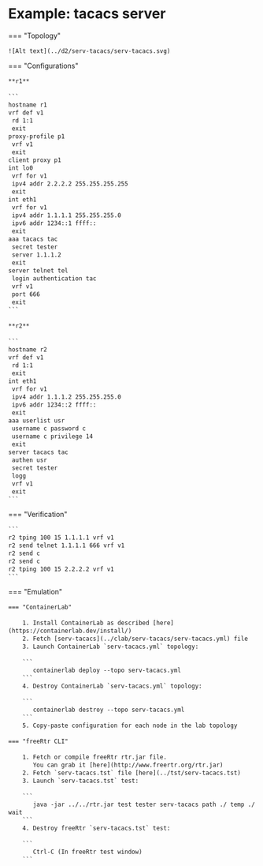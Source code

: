 # Example: tacacs server

=== "Topology"

    ![Alt text](../d2/serv-tacacs/serv-tacacs.svg)

=== "Configurations"

    **r1**

    ```
    hostname r1
    vrf def v1
     rd 1:1
     exit
    proxy-profile p1
     vrf v1
     exit
    client proxy p1
    int lo0
     vrf for v1
     ipv4 addr 2.2.2.2 255.255.255.255
     exit
    int eth1
     vrf for v1
     ipv4 addr 1.1.1.1 255.255.255.0
     ipv6 addr 1234::1 ffff::
     exit
    aaa tacacs tac
     secret tester
     server 1.1.1.2
     exit
    server telnet tel
     login authentication tac
     vrf v1
     port 666
     exit
    ```

    **r2**

    ```
    hostname r2
    vrf def v1
     rd 1:1
     exit
    int eth1
     vrf for v1
     ipv4 addr 1.1.1.2 255.255.255.0
     ipv6 addr 1234::2 ffff::
     exit
    aaa userlist usr
     username c password c
     username c privilege 14
     exit
    server tacacs tac
     authen usr
     secret tester
     logg
     vrf v1
     exit
    ```

=== "Verification"

    ```
    r2 tping 100 15 1.1.1.1 vrf v1
    r2 send telnet 1.1.1.1 666 vrf v1
    r2 send c
    r2 send c
    r2 tping 100 15 2.2.2.2 vrf v1
    ```

=== "Emulation"

    === "ContainerLab"

        1. Install ContainerLab as described [here](https://containerlab.dev/install/)  
        2. Fetch [serv-tacacs](../clab/serv-tacacs/serv-tacacs.yml) file  
        3. Launch ContainerLab `serv-tacacs.yml` topology:  

        ```
           containerlab deploy --topo serv-tacacs.yml  
        ```
        4. Destroy ContainerLab `serv-tacacs.yml` topology:  

        ```
           containerlab destroy --topo serv-tacacs.yml  
        ```
        5. Copy-paste configuration for each node in the lab topology

    === "freeRtr CLI"

        1. Fetch or compile freeRtr rtr.jar file.  
           You can grab it [here](http://www.freertr.org/rtr.jar)  
        2. Fetch `serv-tacacs.tst` file [here](../tst/serv-tacacs.tst)  
        3. Launch `serv-tacacs.tst` test:  

        ```
           java -jar ../../rtr.jar test tester serv-tacacs path ./ temp ./ wait
        ```
        4. Destroy freeRtr `serv-tacacs.tst` test:  

        ```
           Ctrl-C (In freeRtr test window)
        ```

